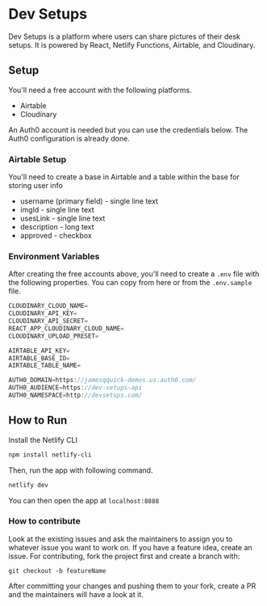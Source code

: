# Dev Setups

Dev Setups is a platform where users can share pictures of their desk setups. It is powered by React, Netlify Functions, Airtable, and Cloudinary.

## Setup

You'll need a free account with the following platforms.

-   Airtable
-   Cloudinary

An Auth0 account is needed but you can use the credentials below. The Auth0 configuration is already done.

### Airtable Setup

You'll need to create a base in Airtable and a table within the base for storing user info

-   username (primary field) - single line text
-   imgId - single line text
-   usesLink - single line text
-   description - long text
-   approved - checkbox

### Environment Variables

After creating the free accounts above, you'll need to create a `.env` file with the following properties. You can copy from here or from the `.env.sample` file.

```javascript
CLOUDINARY_CLOUD_NAME=
CLOUDINARY_API_KEY=
CLOUDINARY_API_SECRET=
REACT_APP_CLOUDINARY_CLOUD_NAME=
CLOUDINARY_UPLOAD_PRESET=

AIRTABLE_API_KEY=
AIRTABLE_BASE_ID=
AIRTABLE_TABLE_NAME=

AUTH0_DOMAIN=https://jamesqquick-demos.us.auth0.com/
AUTH0_AUDIENCE=https://dev-setups-api
AUTH0_NAMESPACE=http://devsetups.com/
```

## How to Run

Install the Netlify CLI

```bash
npm install netlify-cli
```

Then, run the app with following command.

```bash
netlify dev
```

You can then open the app at `localhost:8888`


### How to contribute

Look at the existing issues and ask the maintainers to assign you to whatever issue you want to work on. If you have a feature idea, create an issue. For contributing, fork the project first and create a branch with:

```
git checkout -b featureName
```

After committing your changes and pushing them to your fork, create a PR and the maintainers will have a look at it.
